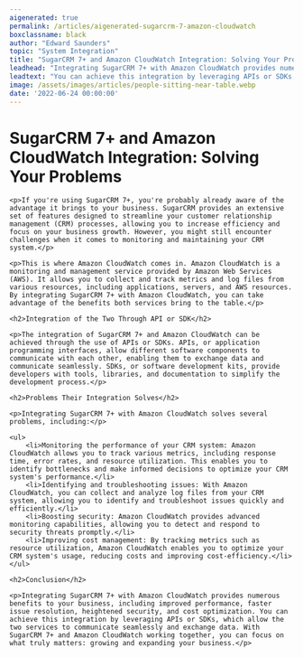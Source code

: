 ```yaml
---
aigenerated: true
permalink: /articles/aigenerated-sugarcrm-7-amazon-cloudwatch
boxclassname: black
author: "Edward Saunders"
topic: "System Integration"
title: "SugarCRM 7+ and Amazon CloudWatch Integration: Solving Your Problems"
leadhead: "Integrating SugarCRM 7+ with Amazon CloudWatch provides numerous benefits to your business, including improved performance, faster issue resolution, heightened security, and cost optimization"
leadtext: "You can achieve this integration by leveraging APIs or SDKs, which allow the two services to communicate seamlessly and exchange data. With SugarCRM 7+ and Amazon CloudWatch working together, you can focus on what truly matters: growing and expanding your business."
image: /assets/images/articles/people-sitting-near-table.webp
date: '2022-06-24 00:00:00'
---
```

<div class="arttext">
	<h1>SugarCRM 7+ and Amazon CloudWatch Integration: Solving Your Problems</h1>

	<p>If you're using SugarCRM 7+, you're probably already aware of the advantage it brings to your business. SugarCRM provides an extensive set of features designed to streamline your customer relationship management (CRM) processes, allowing you to increase efficiency and focus on your business growth. However, you might still encounter challenges when it comes to monitoring and maintaining your CRM system.</p>

	<p>This is where Amazon CloudWatch comes in. Amazon CloudWatch is a monitoring and management service provided by Amazon Web Services (AWS). It allows you to collect and track metrics and log files from various resources, including applications, servers, and AWS resources. By integrating SugarCRM 7+ with Amazon CloudWatch, you can take advantage of the benefits both services bring to the table.</p>

	<h2>Integration of the Two Through API or SDK</h2>

	<p>The integration of SugarCRM 7+ and Amazon CloudWatch can be achieved through the use of APIs or SDKs. APIs, or application programming interfaces, allow different software components to communicate with each other, enabling them to exchange data and communicate seamlessly. SDKs, or software development kits, provide developers with tools, libraries, and documentation to simplify the development process.</p>

	<h2>Problems Their Integration Solves</h2>

	<p>Integrating SugarCRM 7+ with Amazon CloudWatch solves several problems, including:</p>

	<ul>
		<li>Monitoring the performance of your CRM system: Amazon CloudWatch allows you to track various metrics, including response time, error rates, and resource utilization. This enables you to identify bottlenecks and make informed decisions to optimize your CRM system's performance.</li>
		<li>Identifying and troubleshooting issues: With Amazon CloudWatch, you can collect and analyze log files from your CRM system, allowing you to identify and troubleshoot issues quickly and efficiently.</li>
		<li>Boosting security: Amazon CloudWatch provides advanced monitoring capabilities, allowing you to detect and respond to security threats promptly.</li>
		<li>Improving cost management: By tracking metrics such as resource utilization, Amazon CloudWatch enables you to optimize your CRM system's usage, reducing costs and improving cost-efficiency.</li>
	</ul>

	<h2>Conclusion</h2>

	<p>Integrating SugarCRM 7+ with Amazon CloudWatch provides numerous benefits to your business, including improved performance, faster issue resolution, heightened security, and cost optimization. You can achieve this integration by leveraging APIs or SDKs, which allow the two services to communicate seamlessly and exchange data. With SugarCRM 7+ and Amazon CloudWatch working together, you can focus on what truly matters: growing and expanding your business.</p>

</div>